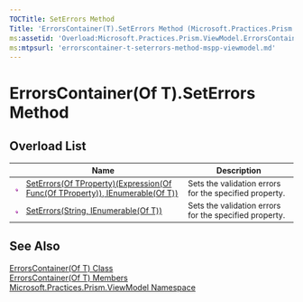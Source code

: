 ```yaml
---
TOCTitle: SetErrors Method
Title: 'ErrorsContainer(T).SetErrors Method (Microsoft.Practices.Prism.ViewModel)'
ms:assetid: 'Overload:Microsoft.Practices.Prism.ViewModel.ErrorsContainer\`1.SetErrors'
ms:mtpsurl: 'errorscontainer-t-seterrors-method-mspp-viewmodel.md'
---
```



# ErrorsContainer(Of T).SetErrors Method

## Overload List

<table>

<thead>
<tr class="header">
<th> </th>
<th>Name</th>
<th>Description</th>
</tr>
</thead>
<tbody>
<tr class="odd">
<td><img src="/patterns-practices/reference/images/public-method.gif" alt="Public method"/></td>
<td><a href="/patterns-practices/reference/errorscontainer-t-seterrors-tproperty-method-expression-func-tproperty-ienumerable-t-mspp-viewmodel" data-raw-source="[SetErrors(Of TProperty)(Expression(Of Func(Of TProperty)), IEnumerable(Of T))](/patterns-practices/reference/errorscontainer-t-seterrors-tproperty-method-expression-func-tproperty-ienumerable-t-mspp-viewmodel)">SetErrors(Of TProperty)(Expression(Of Func(Of TProperty)), IEnumerable(Of T))</a></td>
<td><div class="summary">
Sets the validation errors for the specified property.
</div></td>
</tr>
<tr class="even">
<td><img src="/patterns-practices/reference/images/public-method.gif" alt="Public method"/></td>
<td><a href="/patterns-practices/reference/errorscontainer-t-seterrors-method-string-ienumerable-t-mspp-viewmodel" data-raw-source="[SetErrors(String, IEnumerable(Of T))](/patterns-practices/reference/errorscontainer-t-seterrors-method-string-ienumerable-t-mspp-viewmodel)">SetErrors(String, IEnumerable(Of T))</a></td>
<td><div class="summary">
Sets the validation errors for the specified property.
</div></td>
</tr>
</tbody>
</table>

## See Also

[ErrorsContainer(Of T) Class](/patterns-practices/reference/errorscontainer-t-class-mspp-viewmodel)  
[ErrorsContainer(Of T) Members](/patterns-practices/reference/errorscontainer-t-members-mspp-viewmodel)  
[Microsoft.Practices.Prism.ViewModel Namespace](/patterns-practices/reference/mspp-viewmodel-namespace)  